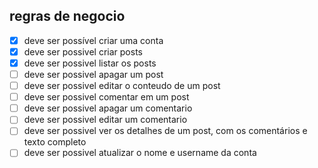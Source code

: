 ## regras de negocio
- [x] deve ser possível criar uma conta
- [x] deve ser possivel criar posts
- [x] deve ser possivel listar os posts
- [ ] deve ser possivel apagar um post
- [ ] deve ser possivel editar o conteudo de um post
- [ ] deve ser possivel comentar em um post
- [ ] deve ser possivel apagar um comentario
- [ ] deve ser possivel editar um comentario
- [ ] deve ser possivel ver os detalhes de um post, com os comentários e texto completo
- [ ] deve ser possivel atualizar o nome e username da conta